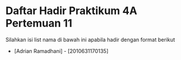 # Daftar Hadir Praktikum 4A Pertemuan 11
Silahkan isi list nama di bawah ini apabila hadir dengan format berikut

- [Adrian Ramadhani] - [2010631170135]
